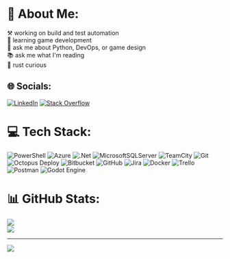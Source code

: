 # 💫 About Me:
⚒️ working on build and test automation<br>🌱 learning game development<br>💬 ask me about Python, DevOps, or game design<br>📚 ask me what I'm reading<br>🦀 rust curious


## 🌐 Socials:
[![LinkedIn](https://img.shields.io/badge/LinkedIn-%230077B5.svg?logo=linkedin&logoColor=white)](https://linkedin.com/in/patrick-byers) [![Stack Overflow](https://img.shields.io/badge/-Stackoverflow-FE7A16?logo=stack-overflow&logoColor=white)](https://stackoverflow.com/users/17841962)

# 💻 Tech Stack:
![PowerShell](https://img.shields.io/badge/PowerShell-%235391FE.svg?style=flat&logo=powershell&logoColor=white) ![Azure](https://img.shields.io/badge/azure-%230072C6.svg?style=flat&logo=microsoftazure&logoColor=white) ![.Net](https://img.shields.io/badge/.NET-5C2D91?style=flat&logo=.net&logoColor=white) ![MicrosoftSQLServer](https://img.shields.io/badge/Microsoft%20SQL%20Server-CC2927?style=flat&logo=microsoft%20sql%20server&logoColor=white) ![TeamCity](https://img.shields.io/badge/teamcity-000000.svg?style=flat&logo=teamcity&logoColor=white) ![Git](https://img.shields.io/badge/git-%23F05033.svg?style=flat&logo=git&logoColor=white) ![Octopus Deploy](https://img.shields.io/badge/octopus%20deploy-0D80D8?style=flat&logo=octopusdeploy&logoColor=white) ![Bitbucket](https://img.shields.io/badge/bitbucket-%230047B3.svg?style=flat&logo=bitbucket&logoColor=white) ![GitHub](https://img.shields.io/badge/github-%23121011.svg?style=flat&logo=github&logoColor=white) ![Jira](https://img.shields.io/badge/jira-%230A0FFF.svg?style=flat&logo=jira&logoColor=white) ![Docker](https://img.shields.io/badge/docker-%230db7ed.svg?style=flat&logo=docker&logoColor=white) ![Trello](https://img.shields.io/badge/Trello-%23026AA7.svg?style=flat&logo=Trello&logoColor=white) ![Postman](https://img.shields.io/badge/Postman-FF6C37?style=flat&logo=postman&logoColor=white) ![Godot Engine](https://img.shields.io/badge/GODOT-%23FFFFFF.svg?style=flat&logo=godot-engine)
# 📊 GitHub Stats:
<!-- ![](https://github-readme-streak-stats.herokuapp.com/?user=pb-413&theme=dark&hide_border=false)<br/> -->
![](https://github-readme-stats.vercel.app/api/top-langs/?username=pb-413&theme=dark&hide_border=false&include_all_commits=true&count_private=false&layout=compact)<br/>
![](https://github-readme-stats.vercel.app/api?username=pb-413&theme=dark&hide_border=false&include_all_commits=true&count_private=false)

---
[![](https://visitcount.itsvg.in/api?id=pb-413&icon=0&color=0)](https://visitcount.itsvg.in)

<!-- Proudly created with GPRM ( https://gprm.itsvg.in ) -->
